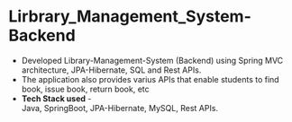 # Lirbrary_Management_System-Backend
<ul>
  <li>Developed Library-Management-System (Backend) using Spring MVC architecture, JPA-Hibernate, SQL and Rest APIs.</li>
  <li>The application also provides varius APIs that enable students to find book, issue book, return book, etc</li>
  <li><Strong>Tech Stack used</Strong> - <br>
      Java, SpringBoot, JPA-Hibernate, MySQL, Rest APIs. 
  </li>
</ul>
